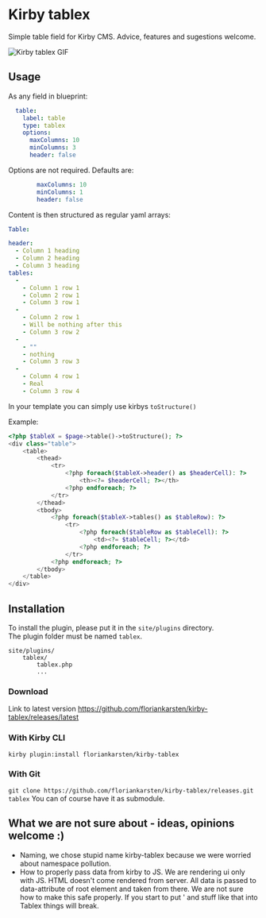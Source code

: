 # Kirby tablex
Simple table field for Kirby CMS. Advice, features and sugestions welcome.



![Kirby tablex GIF](https://raw.githubusercontent.com/floriankarsten/kirby-tablex/stuff/kirby-tablex.gif "Kirby tablex GIF")

## Usage

As any field in blueprint:
```yaml
  table:
    label: table
    type: tablex
    options: 
      maxColumns: 10
      minColumns: 3
      header: false
```

Options are not required. Defaults are:
```yaml
        maxColumns: 10
        minColumns: 1
        header: false
```

Content is then structured as regular yaml arrays:
```yaml
Table: 

header:
  - Column 1 heading
  - Column 2 heading
  - Column 3 heading
tables:
  - 
    - Column 1 row 1
    - Column 2 row 1
    - Column 3 row 1
  - 
    - Column 2 row 1
    - Will be nothing after this
    - Column 3 row 2
  - 
    - ""
    - nothing
    - Column 3 row 3
  - 
    - Column 4 row 1
    - Real
    - Column 3 row 4
```


In your template you can simply use kirbys ```toStructure()```

Example:
```php
<?php $tableX = $page->table()->toStructure(); ?>
<div class="table">
	<table>
		<thead>
			<tr>
				<?php foreach($tableX->header() as $headerCell): ?>
					<th><?= $headerCell; ?></th>
				<?php endforeach; ?>
			</tr>
		</thead>
		<tbody>
			<?php foreach($tableX->tables() as $tableRow): ?>
				<tr>
					<?php foreach($tableRow as $tableCell): ?>
						<td><?= $tableCell; ?></td>
					<?php endforeach; ?>
				</tr>
			<?php endforeach; ?>
		</tbody>
	</table>
</div>
 ```



## Installation
To install the plugin, please put it in the `site/plugins` directory.  
The plugin folder must be named `tablex`.

```
site/plugins/
    tablex/
        tablex.php
        ...
```

### Download
Link to latest version https://github.com/floriankarsten/kirby-tablex/releases/latest

### With Kirby CLI
```kirby plugin:install floriankarsten/kirby-tablex```

### With Git
```git clone https://github.com/floriankarsten/kirby-tablex/releases.git tablex```
You can of course have it as submodule.



## What we are not sure about - ideas, opinions welcome :)
- Naming, we chose stupid name kirby-tablex because we were worried about namespace pollution.
- How to properly pass data from kirby to JS. We are rendering ui only with JS. HTML doesn't come rendered from server. All data is passed to data-attribute of root element and taken from there. We are not sure how to make this safe properly. If you start to put \' and stuff like that into Tablex things will break.

